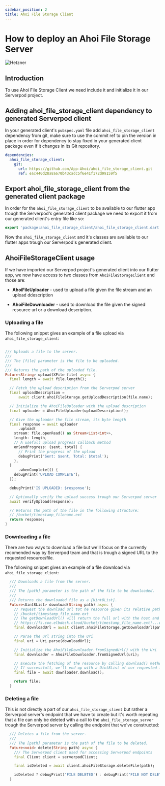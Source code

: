 ```yaml
---
sidebar_position: 2
title: Ahoi File Storage Client
---
```


# How to deploy an Ahoi File Storage Server

![Hetzner](/img/ahoi_file_storage_client.png)

## Introduction

To use Ahoi File Storage Client we need include it and initialize it in our Serverpod project.

## Adding ahoi_file_storage_client dependency to generated Serverpod client

In your generated client's `pubspec.yaml` file add `ahoi_file_storage_client` dependency from git, make sure to use the commit ref to pin the version in place in order for dependency to stay fixed in your generated client package even if it changes in its Git repository.

```yaml
dependencies:
  ahoi_file_storage_client:
    git:
      url: https://github.com/App-Ahoi/ahoi_file_storage_client.git
      ref: eac440d28a8a670b43cadc5f6e41f172d99159f5
```

## Export ahoi_file_storage_client from the generated client package

In order for the `ahoi_file_storage_client` to be available to our flutter app trough the Serverpod's generated client package we need to export it from our generated client's entry file like so:

```dart
export 'package:ahoi_file_storage_client/ahoi_file_storage_client.dart';
```

Now the `ahoi_file_storage_client` and it's classes are available to our flutter apps trough our Serverpod's generated client.

## AhoiFileStorageClient usage

If we have imported our Serverpod project's generated client into our flutter app, we now have access to two classes from `AhoiFileStorageClient` and those are:

- **AhoiFileUploader** - used to upload a file given the file stream and an upload ddescription

- **AhoiFileDownloader** - used to download the file given the signed resource url or a download description.

### Uploading a file

The following snippet gives an example of a file upload via `ahoi_file_storage_client`:

```dart

/// Uploads a file to the server.
///
/// The [file] parameter is the file to be uploaded.
///
/// Returns the path of the uploaded file.
Future<String> upload(XFile file) async {
  final length = await file.length();

  // Fetch the upload description from the Serverpod server
  final uploadDescription =
      await client.ahoiFileStorage.getUploadDescription(file.name);

  // Initialize the AhoiFileUploader with the upload description
  final uploader = AhoiFileUploader(uploadDescription!);

  // Give the uploader the file stream, its byte length
  final response = await uploader
      .upload(
    stream: file.openRead() as Stream<List<int>>,
    length: length,
    // A usefull upload progress callback method
    onSendProgress: (sent, total) {
      // Print the progress of the upload
      debugPrint('Sent: $sent, Total: $total');
    },
  )
      .whenComplete(() {
    debugPrint('UPLOAD COMPLETE');
  });

  debugPrint('IS UPLOADED: $response');

  // Optionally verify the upload success trough our Serverpod server
  await verifyUpload(response);

  // Returns the path of the file in the following structure:
  // /bucket/timestamp_filename.ext
  return response;
}
```

### Downloading a file

There are two ways to download a file but we'll focus on the currently recomended way by Serverpod team and that is trough a signed URL to the requested resource/file.

The following snippet gives an example of a file download via `ahoi_file_storage_client`:

```dart
  /// Downloads a file from the server.
  ///
  /// The [path] parameter is the path of the file to be downloaded.
  ///
  /// Returns the downloaded file as a [Uint8List].
  Future<Uint8List> download(String path) async {
    // request the download url tot he resource given its relative path
    // /bucket/timestamp_file_name.ext
    // The getDownloadUrl() will return the full url with the host and query path parameters as String:
    // https://fs.coe.elbdesk.cloud/bucket/timestamp_file_name.ext?...query&path&params..
    final downloadUrl = await client.ahoiFileStorage.getDownloadUrl(path);

    // Parse the url string into the Uri
    final uri = Uri.parse(downloadUrl);

    // Initialize the AhoiFileDownloader.fromSignedUrl() with the Uri
    final downloader = AhoiFileDownloader.fromSignedUrl(uri);

    // Execute the fetching of the resource by calling download() method on the instance of the initialised AhoiFileDownloader.
    // If successfull, we'll end up with a Uint8List of our requested file's bytes with which we can then work with.
    final file = await downloader.download();

    return file;
  }

```

### Deleting a file

This is not directly a part of our `ahoi_file_storage_client` but rather a Serverpod server's endpoint that we have to create but it's worth repeating that a file can only be deleted with a call to the `ahoi_file_storage_server` trough the Serverpod server by calling the endpoint that we've constructed:

```dart
  /// Deletes a file from the server.
  ///
  /// The [path] parameter is the path of the file to be deleted.
  Future<void> delete(String path) async {
    /// The Serverpod client used for accessing Serverpod endpoints
    final Client client = serverpodClient;

    final isDeleted = await client.ahoiFileStorage.deleteFile(path);

    isDeleted ? debugPrint('FILE DELETED') : debugPrint('FILE NOT DELETED');
  }
```

